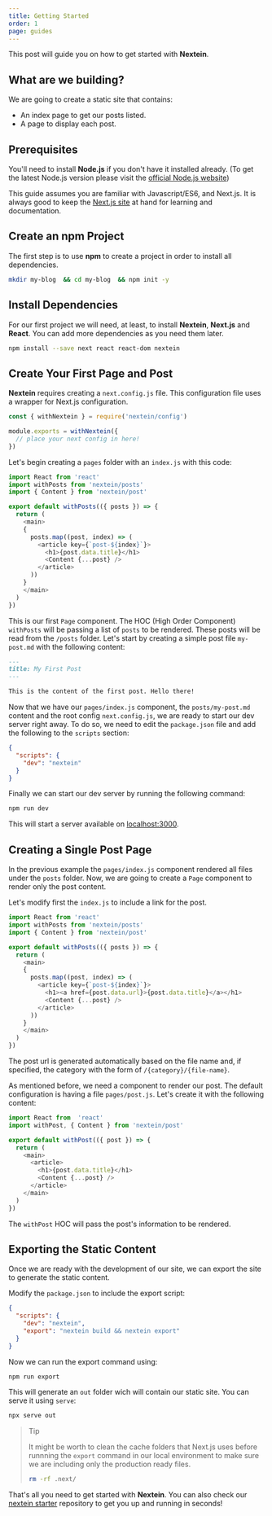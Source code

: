 ```yaml
---
title: Getting Started
order: 1
page: guides
---
```


This post will guide you on how to get started with **Nextein**. 

## What are we building?

We are going to create a static site that contains:

- An index page to get our posts listed.
- A page to display each post.

## Prerequisites

You'll need to install **Node.js** if you don't have it installed already. (To get the latest Node.js version please visit the [official Node.js website](https://nodejs.org/en/download/))

This guide assumes you are familiar with Javascript/ES6, and Next.js. It is always good to keep the [Next.js site](https://nextjs.org) at hand for learning and documentation.

## Create an npm Project

The first step is to use **npm** to create a project in order to install all dependencies.

```bash
mkdir my-blog  && cd my-blog  && npm init -y
```
## Install Dependencies

For our first project we will need, at least, to install **Nextein**, **Next.js** and **React**. You can add more dependencies as you need them later.

```bash
npm install --save next react react-dom nextein
```
## Create Your First Page and Post

**Nextein** requires creating a `next.config.js` file. This configuration file uses a wrapper for Next.js configuration.

```js
const { withNextein } = require('nextein/config')

module.exports = withNextein({
  // place your next config in here!
})
```

Let's begin creating a `pages` folder with an `index.js` with this code:

```js
import React from 'react'
import withPosts from 'nextein/posts'
import { Content } from 'nextein/post'

export default withPosts(({ posts }) => {
  return (
    <main>
    {
      posts.map((post, index) => (        
        <article key={`post-${index}`}>
          <h1>{post.data.title}</h1>
          <Content {...post} />
        </article>
      ))
    }
    </main>
  )
})

```

This is our first `Page` component. The HOC (High Order Component) `withPosts` will be passing a list of `posts` to be rendered. These posts will be read from the `/posts` folder. Let's start by creating a simple post file `my-post.md` with the following content:

```md
---
title: My First Post
---

This is the content of the first post. Hello there! 
```

Now that we have our `pages/index.js` component, the `posts/my-post.md` content and the root config `next.config.js`, we are ready to start our dev server right away. To do so, we need to edit the `package.json` file and add the following to the `scripts` section:

```json
{
  "scripts": {
    "dev": "nextein"
  }
}

```
Finally we can start our dev server by running the following command:

```bash
npm run dev
```

This will start a server available on [localhost:3000](http://localhost:3000).

## Creating a Single Post Page

In the previous example the `pages/index.js` component rendered all files under the `posts` folder. Now, we are going to create a `Page` component to render only the post content.

Let's modify first the `index.js` to include a link for the post.

```js
import React from 'react'
import withPosts from 'nextein/posts'
import { Content } from 'nextein/post'

export default withPosts(({ posts }) => {
  return (
    <main>
    {
      posts.map((post, index) => (        
        <article key={`post-${index}`}>
          <h1><a href={post.data.url}>{post.data.title}</a></h1>
          <Content {...post} />
        </article>
      ))
    }
    </main>
  )
})

```

The post url is generated automatically based on the file name and, if specified, the category with the form of `/{category}/{file-name}`.

As mentioned before, we need a component to render our post. The default configuration is having a file  `pages/post.js`. Let's create it with the following content:

```js
import React from  'react'
import withPost, { Content } from 'nextein/post'

export default withPost(({ post }) => {
  return (
    <main>
      <article>
        <h1>{post.data.title}</h1>
        <Content {...post} />
      </article>
    </main>
  )
})

```

The `withPost` HOC will pass the post's information to be rendered.

## Exporting the Static Content

Once we are ready with the development of our site, we can export the site to generate the static content. 

Modify the `package.json` to include the export script:
  
```json
{
  "scripts": {
    "dev": "nextein",
    "export": "nextein build && nextein export"
  }
}

```

Now we can run the export command using:

```bash
npm run export
```

This will generate an `out` folder wich will contain our static site. You can serve it using `serve`:


```bash
npx serve out
```

> Tip
>
> It might be worth to clean the cache folders that Next.js uses before runnning the `export` command in our local environment to make sure we are including only the production ready files.
>
>```bash
> rm -rf .next/
>```


That's all you need to get started with **Nextein**. You can also check our [nextein starter](https://github.com/elmasse/nextein-starter) repository to get you up and running in seconds!

